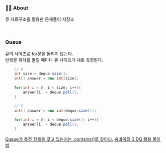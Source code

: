 ### 👨‍💻 About
큐 자료구조를 활용한 문제풀이 저장소

<br>

### Queue
큐의 사이즈로 for문을 돌리지 않는다.  
반복문 회차를 돌릴 때마다 큐 사이즈가 새로 측정된다.


```java
    // O
    int size = deque.size();
    int[] answer = new int[size];
    
    for(int i = 0; i < size; i++){
        answer[i] = deque.poll();
    }
```

```java
    // X
    int[] answer = new int[deque.size()];
    
    for(int i = 0; i < deque.size(); i++){
        answer[i] = deque.poll();
    }
```
[Queue가 특정 항목을 갖고 있는지는 .contains()로 찾아라.](https://loosie.tistory.com/416)
[숨바꼭질 3 DQ 활용 풀이법](https://www.acmicpc.net/source/87689417)
